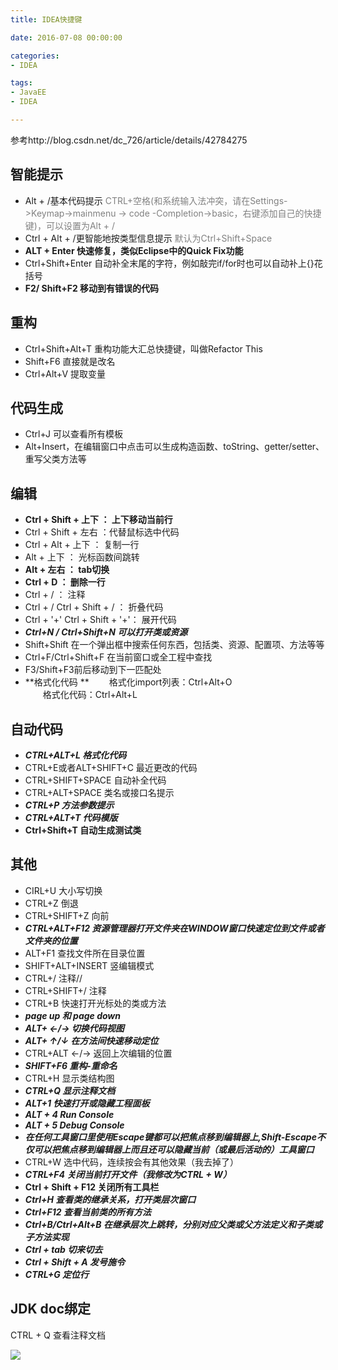 ```yaml
---
title: IDEA快捷键

date: 2016-07-08 00:00:00

categories:
- IDEA

tags:
- JavaEE
- IDEA

---
```


参考http://blog.csdn.net/dc_726/article/details/42784275

## 智能提示
- Alt + /基本代码提示 <font color='gray'>CTRL+空格(和系统输入法冲突，请在Settings->Keymap->mainmenu -> code -Completion->basic，右键添加自己的快捷键)，可以设置为Alt + /</font>
- Ctrl + Alt + /更智能地按类型信息提示 <font color='gray'>默认为Ctrl+Shift+Space</font>
- **ALT + Enter 快速修复，类似Eclipse中的Quick Fix功能**
- Ctrl+Shift+Enter 自动补全末尾的字符，例如敲完if/for时也可以自动补上{}花括号
- **F2/ Shift+F2 移动到有错误的代码**

## 重构

- Ctrl+Shift+Alt+T 重构功能大汇总快捷键，叫做Refactor This
- Shift+F6 直接就是改名
- Ctrl+Alt+V 提取变量
	
## 代码生成

- Ctrl+J 可以查看所有模板
- Alt+Insert，在编辑窗口中点击可以生成构造函数、toString、getter/setter、重写父类方法等


## 编辑

- **Ctrl + Shift + 上下 ： 上下移动当前行**
- Ctrl + Shift + 左右 ：代替鼠标选中代码
- Ctrl + Alt + 上下 ： 复制一行
- Alt + 上下 ： 光标函数间跳转
- **Alt + 左右 ： tab切换**
- **Ctrl + D ： 删除一行**
- Ctrl + / ： 注释
- Ctrl + / Ctrl + Shift + / ： 折叠代码
- Ctrl + '+' Ctrl + Shift + '+'： 展开代码
- ***Ctrl+N / Ctrl+Shift+N 可以打开类或资源***
- Shift+Shift 在一个弹出框中搜索任何东西，包括类、资源、配置项、方法等等
- Ctrl+F/Ctrl+Shift+F 在当前窗口或全工程中查找
- F3/Shift+F3前后移动到下一匹配处
- **格式化代码  **
　　格式化import列表：Ctrl+Alt+O  
　　格式化代码：Ctrl+Alt+L


## 自动代码

- ***CTRL+ALT+L  格式化代码***    
- CTRL+E或者ALT+SHIFT+C 最近更改的代码  
- CTRL+SHIFT+SPACE 自动补全代码  
- CTRL+ALT+SPACE  类名或接口名提示  
- ***CTRL+P   方法参数提示***  
- ***CTRL+ALT+T  代码模版***
- **Ctrl+Shift+T 自动生成测试类**


## 其他

- CIRL+U   大小写切换
- CTRL+Z   倒退
- CTRL+SHIFT+Z  向前
- ***CTRL+ALT+F12  资源管理器打开文件夹在WINDOW窗口快速定位到文件或者文件夹的位置***
- ALT+F1   查找文件所在目录位置
- SHIFT+ALT+INSERT 竖编辑模式
- CTRL+/   注释//  
- CTRL+SHIFT+/  注释
- CTRL+B   快速打开光标处的类或方法
- ***page up 和 page down***
- ***ALT+ ←/→  切换代码视图***
- ***ALT+ ↑/↓  在方法间快速移动定位***
- CTRL+ALT ←/→  返回上次编辑的位置
- ***SHIFT+F6  重构-重命名***
- CTRL+H   显示类结构图
- ***CTRL+Q   显示注释文档***
- ***ALT+1   快速打开或隐藏工程面板***
- ***ALT + 4 Run Console***
- ***ALT + 5 Debug Console***
- ***在任何工具窗口里使用Escape键都可以把焦点移到编辑器上,Shift-Escape不仅可以把焦点移到编辑器上而且还可以隐藏当前（或最后活动的）工具窗口***
- CTRL+W   选中代码，连续按会有其他效果（我去掉了）
- ***CTRL+F4   关闭当前打开文件（我修改为CTRL + W）***
- **Ctrl + Shift + F12 关闭所有工具栏**
- ***Ctrl+H 查看类的继承关系，打开类层次窗口***
- ***Ctrl+F12 查看当前类的所有方法***
- ***Ctrl+B/Ctrl+Alt+B 在继承层次上跳转，分别对应父类或父方法定义和子类或子方法实现***
- ***Ctrl + tab 切来切去***
- ***Ctrl + Shift + A 发号施令***
- ***CTRL+G 定位行***

## JDK doc绑定

CTRL + Q 查看注释文档

![](http://i.imgur.com/vHEExEB.png)
